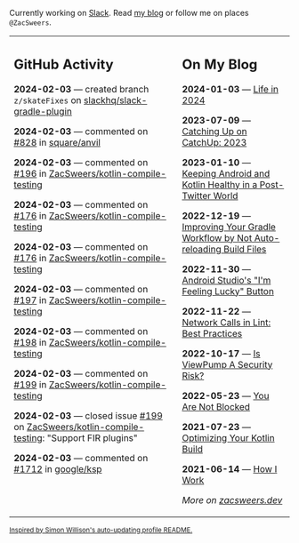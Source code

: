 Currently working on [Slack](https://slack.com/). Read [my blog](https://zacsweers.dev/) or follow me on places `@ZacSweers`.

<table><tr><td valign="top" width="60%">

## GitHub Activity
<!-- githubActivity starts -->
**2024-02-03** — created branch `z/skateFixes` on [slackhq/slack-gradle-plugin](https://github.com/slackhq/slack-gradle-plugin)

**2024-02-03** — commented on [#828](https://github.com/square/anvil/pull/828#issuecomment-1925239032) in [square/anvil](https://github.com/square/anvil)

**2024-02-03** — commented on [#196](https://github.com/ZacSweers/kotlin-compile-testing/pull/196#issuecomment-1925236069) in [ZacSweers/kotlin-compile-testing](https://github.com/ZacSweers/kotlin-compile-testing)

**2024-02-03** — commented on [#176](https://github.com/ZacSweers/kotlin-compile-testing/issues/176#issuecomment-1925229342) in [ZacSweers/kotlin-compile-testing](https://github.com/ZacSweers/kotlin-compile-testing)

**2024-02-03** — commented on [#176](https://github.com/ZacSweers/kotlin-compile-testing/issues/176#issuecomment-1925229016) in [ZacSweers/kotlin-compile-testing](https://github.com/ZacSweers/kotlin-compile-testing)

**2024-02-03** — commented on [#197](https://github.com/ZacSweers/kotlin-compile-testing/issues/197#issuecomment-1925228827) in [ZacSweers/kotlin-compile-testing](https://github.com/ZacSweers/kotlin-compile-testing)

**2024-02-03** — commented on [#198](https://github.com/ZacSweers/kotlin-compile-testing/issues/198#issuecomment-1925228392) in [ZacSweers/kotlin-compile-testing](https://github.com/ZacSweers/kotlin-compile-testing)

**2024-02-03** — commented on [#199](https://github.com/ZacSweers/kotlin-compile-testing/issues/199#issuecomment-1925228320) in [ZacSweers/kotlin-compile-testing](https://github.com/ZacSweers/kotlin-compile-testing)

**2024-02-03** — closed issue [#199](https://github.com/ZacSweers/kotlin-compile-testing/issues/199) on [ZacSweers/kotlin-compile-testing](https://github.com/ZacSweers/kotlin-compile-testing): "Support FIR plugins"

**2024-02-03** — commented on [#1712](https://github.com/google/ksp/issues/1712#issuecomment-1925219650) in [google/ksp](https://github.com/google/ksp)
<!-- githubActivity ends -->
</td><td valign="top" width="40%">

## On My Blog
<!-- blog starts -->
**2024-01-03** — [Life in 2024](https://www.zacsweers.dev/life-in-2024/)

**2023-07-09** — [Catching Up on CatchUp: 2023](https://www.zacsweers.dev/catching-up-on-catchup-2023/)

**2023-01-10** — [Keeping Android and Kotlin Healthy in a Post-Twitter World](https://www.zacsweers.dev/keeping-android-healthy/)

**2022-12-19** — [Improving Your Gradle Workflow by Not Auto-reloading Build Files](https://www.zacsweers.dev/improving-your-workflow-by-not-auto-reloading-build-files/)

**2022-11-30** — [Android Studio's "I'm Feeling Lucky" Button](https://www.zacsweers.dev/android-studios-im-feeling-lucky-button/)

**2022-11-22** — [Network Calls in Lint: Best Practices](https://www.zacsweers.dev/network-calls-in-lint-best-practices/)

**2022-10-17** — [Is ViewPump A Security Risk?](https://www.zacsweers.dev/is-viewpump-a-security-risk/)

**2022-05-23** — [You Are Not Blocked](https://www.zacsweers.dev/you-are-not-blocked/)

**2021-07-23** — [Optimizing Your Kotlin Build](https://www.zacsweers.dev/optimizing-your-kotlin-build/)

**2021-06-14** — [How I Work](https://www.zacsweers.dev/how-i-work/)
<!-- blog ends -->
_More on [zacsweers.dev](https://zacsweers.dev/)_
</td></tr></table>

<sub><a href="https://simonwillison.net/2020/Jul/10/self-updating-profile-readme/">Inspired by Simon Willison's auto-updating profile README.</a></sub>